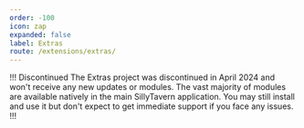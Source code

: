 ```yaml
---
order: -100
icon: zap
expanded: false
label: Extras
route: /extensions/extras/
---
```


!!! Discontinued
The Extras project was discontinued in April 2024 and won't receive any new updates or modules. The vast majority of modules are available natively in the main SillyTavern application. You may still install and use it but don't expect to get immediate support if you face any issues.
!!!
